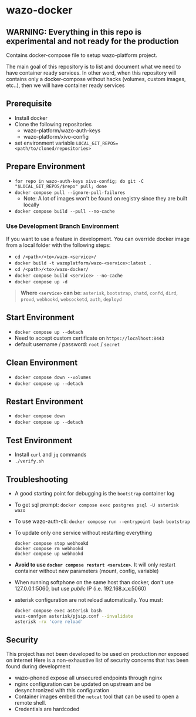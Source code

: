 # wazo-docker

## **WARNING**: Everything in this repo is experimental and not ready for the production

Contains docker-compose file to setup wazo-platform project.

The main goal of this repository is to list and document what we need to have
container ready services. In other word, when this repository will contains only
a docker-compose without hacks (volumes, custom images, etc..), then we will
have container ready services

## Prerequisite

* Install docker
* Clone the following repositories
    * wazo-platform/wazo-auth-keys
    * wazo-platform/xivo-config
* set environment variable `LOCAL_GIT_REPOS=<path/to/cloned/repositories>`

## Prepare Environment

* `for repo in wazo-auth-keys xivo-config; do git -C "$LOCAL_GIT_REPOS/$repo" pull; done`
* `docker compose pull --ignore-pull-failures`
  * Note: A lot of images won't be found on registry since they are built locally
* `docker compose build --pull --no-cache`

### Use Development Branch Environment
If you want to use a feature in development. You can override docker image from a local folder with
the following steps:

* `cd /<path>/<to>/wazo-<service>/`
* `docker build -t wazoplatform/wazo-<service>:latest .`
* `cd /<path>/<to>/wazo-docker/`
* `docker compose build <service> --no-cache`
* `docker compose up -d`

> **Where `<service>` can be**: `asterisk`, `bootstrap`, `chatd`, `confd`, `dird`, `provd`, `webhookd`, `websocketd`, `auth`, `deployd`

## Start Environment

* `docker compose up --detach`
* Need to accept custom certificate on `https://localhost:8443`
* default username / password: `root` / `secret`

## Clean Environment

* `docker compose down --volumes`
* `docker compose up --detach`

## Restart Environment

* `docker compose down`
* `docker compose up --detach`

## Test Environment

* Install `curl` and `jq` commands
* `./verify.sh`

## Troubleshooting

* A good starting point for debugging is the `bootstrap` container log
* To get sql prompt: `docker compose exec postgres psql -U asterisk wazo`
* To use wazo-auth-cli: `docker compose run --entrypoint bash bootstrap`
* To update only one service without restarting everything

  ```
  docker compose stop webhookd
  docker compose rm webhookd
  docker compose up webhookd
  ```

* **Avoid to use `docker compose restart <service>`**. It will only restart container without new
  parameters (mount, config, variable)
* When running softphone on the same host than docker, don't use 127.0.0.1:5060, but use *public* IP
  (i.e. 192.168.x.x:5060)
* asterisk configuration are not reload automatically. You must:
  ```bash
  docker compose exec asterisk bash
  wazo-confgen asterisk/pjsip.conf --invalidate
  asterisk -rx 'core reload'
  ```

## Security

This project has not been developed to be used on production nor exposed on internet
Here is a non-exhaustive list of security concerns that has been found during development

* wazo-phoned expose all unsecured endpoints through nginx
* nginx configuration can be updated on upstream and be desynchronized with this configuration
* Container images embed the `netcat` tool that can be used to open a remote shell.
* Credentials are hardcoded
